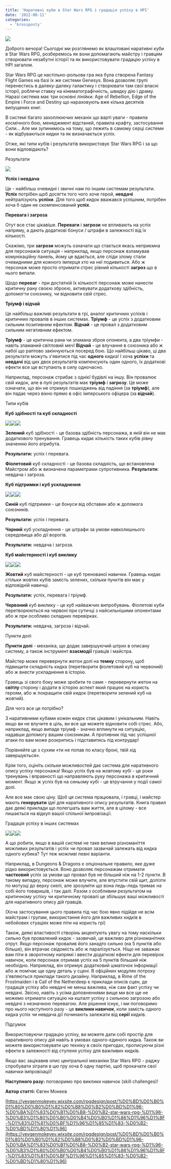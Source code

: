 ```yaml
---
title: 'Наративні куби в Star Wars RPG і градація успіху в НРІ'
date: '2022-08-11'
categories:
  - 'krossposty'
---
```


![](https://cyborgsandmages.com/wp-content/uploads/2022/08/081122_1958_1.png)

Доброго вечора! Сьогодні ми розглянемо як влаштовані наративні куби в Star Wars RPG, розберемось як вони допомагають майстру і гравцям створювати незабутні історії та як використовувати градацію успіху в НРІ загалом.

Star Wars RPG це настільно-рольова гра яка була створена Fantasy Flight Games на базі їх же системи Genesys. Вона дозволяє групі перенестись в далеку-далеку галактику і створювати там свої власні історії, роблячи ставку на кінематографічність, швидку дію і драму. Наразі система має три основні лінійки: Age of Rebellion, Edge of the Empire і Force and Destiny що нараховують вже кілька десятків випущених книг.

В системі багато захоплюючих механік що варті уваги - правила космічного бою, менеджмент відстаней, правила крафту, застосування Сили... Але ми зупинимось на тому, що лежить в самому серці системи - як відбуваються кидки та як визначається успіх.

Отже, які типи кубів і результатів використовує Star Wars RPG і за що вони відповідають?

Результати

![](https://cyborgsandmages.com/wp-content/uploads/2022/08/081122_1958_2.png)

**Успіх і невдача**

Це - найбільш очевидні і звичні нам по іншим системам результати. **Успіх** потрібен щоб досягти того чого хоче герой, **невдачі** нейтралізують **успіхи**. Для того щоб кидок вважався успішним, потрібен хоча б один не скомпенсований **успіх**.

**Перевага і загроза**

Отут все стає цікавіше. **Переваги** і **загрози** не впливають на успіх напряму, а дають додаткові бонуси / штрафи в залежності від їх кількості.

Скажімо, три **загрози** можуть означати що стається якась неприємна для персонажів ситуація - наприклад, якщо персонаж взламував комунікаційну панель, йому це вдається, але сліди злому стали очевидними для кожного імперця хто на неї подивиться. Або ж персонаж може просто отримати стрес рівний кількості **загроз** що в нього випали.

Щодо **переваг** - при достатній їх кількості персонаж може нанести критичну рану своєю зброєю, активувати додаткову здібність, допомогти союзнику, чи відновити свій стрес.

**Тріумф і відчай**

Це найбільш важливі результати в грі, аналог критичних успіхів і критичних провалів в інших системах. **Тріумф** - це успіх з додатковим сильним позитивним ефектом. **Відчай** - це провал з додатковим сильним негативним ефектом.

**Тріумф** - це критична рана чи зламана зброя опонента, а два тріумфи - навіть зламаний світловий меч! **Відчай** - це влучання в союзника або ж набої що раптово закінчуються посеред бою. Що найбільш цікаво, ці два результати можуть з'явитися під час **одного** кидка! І хоча **успіхи** та **невдачі** від цих двох результатів компенсують один одного, їх додаткові ефекти все ще вступають в силу одночасно.

Наприклад, персонаж стрибає з однієї будівлі на іншу. Він провалює свій кидок, але в пулі результатів має **тріумф** і **загрозу**. Це може означати, що він не отримує пошкоджень від падіння (за **тріумф**), але він падає через вікно прямо в офіс імперського офіцера (за **відчай**).

Типи кубів

**Куб здібності та куб складності**

![](https://cyborgsandmages.com/wp-content/uploads/2022/08/081122_1958_3.png)![](https://cyborgsandmages.com/wp-content/uploads/2022/08/081122_1958_4.png)![](https://cyborgsandmages.com/wp-content/uploads/2022/08/081122_1958_5.png)

**Зелений** куб здібності - це базова здібність персонажа, в якій він не має додаткового тренування. Гравець кидає кількість таких кубів рівну значенню його атрибута.

**Результати:** успіх і перевага.

**Фіолетовий** куб складності - це базова складність, що встановлена Майстром або ж визначена параметрами супротивника. **Результати:** невдача і загроза.

**Куб підтримки і куб ускладнення**

![](https://cyborgsandmages.com/wp-content/uploads/2022/08/081122_1958_6.png)![](https://cyborgsandmages.com/wp-content/uploads/2022/08/081122_1958_7.png)![](https://cyborgsandmages.com/wp-content/uploads/2022/08/081122_1958_8.png)

**Синій** куб підтримки - це бонуси від обставин або ж допомога союзників.

**Результати:** успіх і перевага.

**Чорний** куб ускладнення - це штрафи за умови навколишнього середовища або дії ворогів.

**Результати:** невдача і загроза.

**Куб майстерності і куб виклику**

![](https://cyborgsandmages.com/wp-content/uploads/2022/08/081122_1958_9.png)![](https://cyborgsandmages.com/wp-content/uploads/2022/08/081122_1958_10.png)![](https://cyborgsandmages.com/wp-content/uploads/2022/08/081122_1958_11.png)

**Жовтий** куб майстерності - це куб тренованої навички. Гравець кидає стільки жовтих кубів замість зелених, скільки пунктів він має у відповідній навичці.

**Результати:** успіх, перевага і тріумф.

**Червоний** куб виклику - це куб найважчих випробувань. Фіолетові куби перетворюються на червоні при сутичці з найсильнішими опонентами або ж при особливо складних перевірках.

**Результати:** невдача, загроза і відчай.

Пункти долі

**Пункти долі** - механіка, що додає завершуючий штрих в описану систему, а також інструмент **взаємодії** гравців і майстра.

Майстер може перевернути жетон долі на **темну** сторону, щоб підвищити складність кидка (перетворити фіолетовий куб на червоний) або ж внести ускладнення в історію.

Гравець зі свого боку може зробити те саме - перевернути жетон на **світлу** сторону і додати в історію аспект який працює на користь героям, або ж покращити свій кидок (перетворити зелений куб на жовтий).

Для чого все це потрібно?

З наративними кубами кожен кидок стає цікавим і унікальним. Навіть якщо ви не влучите в ціль, ви все ще можете відновити собі стрес. Або, наприклад, якщо випаде тріумф - значно вплинути на ситуацію, надавши допомогу вашим союзникам. А противник під час успішної атаки по вам може розкритись і підставитись під контрудар!

Порівняйте це з сухим «ти не попав по класу броні, твій хід завершується».

Крім того, оцініть скільки можливостей дає система для наративного опису успіху персонажа! Якщо успіх був на жовтому кубі - це роки тренувань і вправності що направляють руку персонажа в критичний момент. Якщо ж успіх був на синьому кубі - це втручання у події самої долі.

Але все має свою ціну. Щоб ця система працювала, і гравці, і майстер мають **генерувати** ідеї для наративного опису результатів. Книга правил дає деякі приклади що полегшать вам життя, але в цілому - все лишається на відкуп вашої спільної імпровізації.

Градація успіху в інших системах

![](https://cyborgsandmages.com/wp-content/uploads/2022/08/081122_1958_12.png)![](https://cyborgsandmages.com/wp-content/uploads/2022/08/081122_1958_13.png)![](https://cyborgsandmages.com/wp-content/uploads/2022/08/081122_1958_14.png)

А що робити, якщо в вашій системі не таке велике різноманіття можливих результатів і успіх чи провал зазвичай залежать від кидка одного кубика? Тут теж можливі певні варіанти.

Наприклад, в Dungeons & Dragons є опціональне правило, яке дуже рідко використовується. Воно дозволяє персонажам отримати **частковий** успіх за умови що провал був не більший ніж на 1-2 пункти. В такому випадку, персонаж може влучити, але впустити свій щит, долізти по мотузці до верху скелі, але зрозуміти що вона ледь-ледь тримає на собі його товаришів, і так далі. Разом з особливим результатом на критичному успіху чи критичному провалі це збільшує ваші можливості для наративного опису дій гравців.

(Хоча застосування цього правила під час бою явно підійде не всім майстрам і групам, використання його для важливих кидків в небойових стуаціях може піти на користь грі)

Також, деякі властивості створінь акцентують увагу на тому наскільки сильно був провалений кидок - зазвичай, це важливо для різноманітних отрут. Якщо персонаж провалив його занадто сильно (на 5 пунктів або більше), він втрачає свідомість або ж паралізується. Ніщо не заважає вам піти в зворотному напрямі і ввести додаткові ефекти для перевірок навичок, коли персонаж отримав успіх на 5 пунктів більший ніж необхідно. Наприклад, він отримує додатковий шматочок інформації або ж помічає ще одну деталь у сцені. В офіційних модулях потроху з'являються приклади такого дизайну. Наприклад, в Rime of the Frostmaiden і в Call of the Netherdeep є приклади описів сцен, де градація успіху або невдачі не менш важлива, ніж сам факт успіху чи невдачі. Звісно, навіть з усіма доповненнями вище ми все ще не можемо отримати ситуацію на кшталт успіху з сильною загрозою або невдачі з незначною перевагою. Але рішення існує, і ми поговоримо про нього наступного разу - це **виклики навичок**, коли замість одного кидка успіх чи невдача дії починають залежати від **серії** кидків.

Підсумок

Використовуючи градацію успіху, ви можете дати собі простір для наративного опису дій навіть в умовах одного-єдиного кидка. Також ви можете використовувати цю техніку в своїх пригодах, прописуючи різні ефекти в залежності від ступеня успіху для важливих кидків.

Якщо вас зацікавив опис центральної механіки Star Wars RPG - раджу спробувати зіграти в цю гру хоча б одну партію, щоб прокачати свої навички імпровізації!

**Наступного разу:** поговоримо про виклики навичок (skill challenges)!

**Автор статті:** Євген Мокеєв

[https://yevgenmokeyev.wixsite.com/rpgdesign/post/%D0%BD%D0%B0%D1%80%D0%B0%D1%82%D0%B8%D0%B2%D0%BD%D1%96-%D0%BA%D1%83%D0%B1%D0%B8-%D0%B2-star-wars-rpg-%D1%96-%D0%B3%D1%80%D0%B0%D0%B4%D0%B0%D1%86%D1%96%D1%8F-%D1%83%D1%81%D0%BF%D1%96%D1%85%D1%83-%D0%B2-%D0%BD%D1%80%D1%96](https://yevgenmokeyev.wixsite.com/rpgdesign/post/%D0%BD%D0%B0%D1%80%D0%B0%D1%82%D0%B8%D0%B2%D0%BD%D1%96-%D0%BA%D1%83%D0%B1%D0%B8-%D0%B2-star-wars-rpg-%D1%96-%D0%B3%D1%80%D0%B0%D0%B4%D0%B0%D1%86%D1%96%D1%8F-%D1%83%D1%81%D0%BF%D1%96%D1%85%D1%83-%D0%B2-%D0%BD%D1%80%D1%96)
